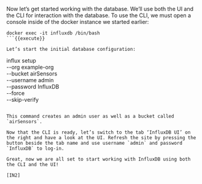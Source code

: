 Now let’s get started working with the database. We’ll use both the UI and the CLI for interaction with the database.
To use the CLI, we must open a console inside of the docker instance we started earlier:

```
docker exec -it influxdb /bin/bash
```{{execute}}

Let’s start the initial database configuration:

```
influx setup \
  --org example-org \
  --bucket airSensors \
  --username admin \
  --password InfluxDB \
  --force \
  --skip-verify 
```{{execute}}

This command creates an admin user as well as a bucket called `airSensors`.

Now that the CLI is ready, let’s switch to the tab ‘InfluxDB UI’ on the right and have a look at the UI. Refresh the site by pressing the button beside the tab name and use username `admin` and password `InfluxDB` to log-in.

Great, now we are all set to start working with InfluxDB using both the CLI and the UI!

[IN2]